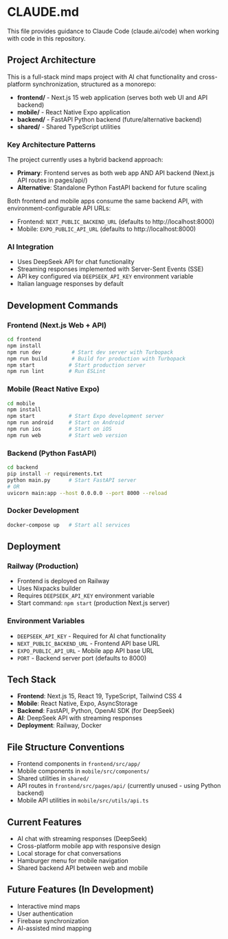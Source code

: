 # CLAUDE.md

This file provides guidance to Claude Code (claude.ai/code) when working with code in this repository.

## Project Architecture

This is a full-stack mind maps project with AI chat functionality and cross-platform synchronization, structured as a monorepo:

- **frontend/** - Next.js 15 web application (serves both web UI and API backend)
- **mobile/** - React Native Expo application 
- **backend/** - FastAPI Python backend (future/alternative backend)
- **shared/** - Shared TypeScript utilities

### Key Architecture Patterns

The project currently uses a hybrid backend approach:
- **Primary**: Frontend serves as both web app AND API backend (Next.js API routes in pages/api/)
- **Alternative**: Standalone Python FastAPI backend for future scaling

Both frontend and mobile apps consume the same backend API, with environment-configurable API URLs:
- Frontend: `NEXT_PUBLIC_BACKEND_URL` (defaults to http://localhost:8000)
- Mobile: `EXPO_PUBLIC_API_URL` (defaults to http://localhost:8000)

### AI Integration

- Uses DeepSeek API for chat functionality
- Streaming responses implemented with Server-Sent Events (SSE)
- API key configured via `DEEPSEEK_API_KEY` environment variable
- Italian language responses by default

## Development Commands

### Frontend (Next.js Web + API)
```bash
cd frontend
npm install
npm run dev          # Start dev server with Turbopack
npm run build        # Build for production with Turbopack
npm start           # Start production server
npm run lint        # Run ESLint
```

### Mobile (React Native Expo)
```bash
cd mobile
npm install
npm start           # Start Expo development server
npm run android     # Start on Android
npm run ios         # Start on iOS
npm run web         # Start web version
```

### Backend (Python FastAPI)
```bash
cd backend
pip install -r requirements.txt
python main.py      # Start FastAPI server
# OR
uvicorn main:app --host 0.0.0.0 --port 8000 --reload
```

### Docker Development
```bash
docker-compose up   # Start all services
```

## Deployment

### Railway (Production)
- Frontend is deployed on Railway
- Uses Nixpacks builder
- Requires `DEEPSEEK_API_KEY` environment variable
- Start command: `npm start` (production Next.js server)

### Environment Variables
- `DEEPSEEK_API_KEY` - Required for AI chat functionality
- `NEXT_PUBLIC_BACKEND_URL` - Frontend API base URL
- `EXPO_PUBLIC_API_URL` - Mobile app API base URL
- `PORT` - Backend server port (defaults to 8000)

## Tech Stack

- **Frontend**: Next.js 15, React 19, TypeScript, Tailwind CSS 4
- **Mobile**: React Native, Expo, AsyncStorage
- **Backend**: FastAPI, Python, OpenAI SDK (for DeepSeek)
- **AI**: DeepSeek API with streaming responses
- **Deployment**: Railway, Docker

## File Structure Conventions

- Frontend components in `frontend/src/app/`
- Mobile components in `mobile/src/components/`
- Shared utilities in `shared/`
- API routes in `frontend/src/pages/api/` (currently unused - using Python backend)
- Mobile API utilities in `mobile/src/utils/api.ts`

## Current Features

- AI chat with streaming responses (DeepSeek)
- Cross-platform mobile app with responsive design
- Local storage for chat conversations
- Hamburger menu for mobile navigation
- Shared backend API between web and mobile

## Future Features (In Development)

- Interactive mind maps
- User authentication
- Firebase synchronization
- AI-assisted mind mapping